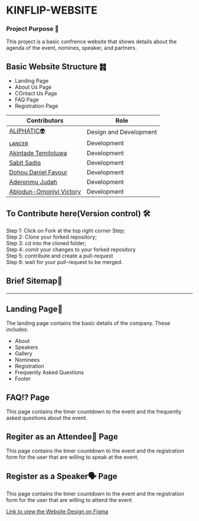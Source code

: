 # KINFLIP-WEBSITE

### Project Purpose 📍
This project is a basic confrence website that shows details about the agenda of the event, nomines, speaker, and partners.

## Basic Website Structure ䷦
* Landing Page
* About Us Page
* COntact Us Page
* FAQ Page
* Registration Page

| **Contributors** | **Role** |
| ----------- | ----------- |
| [ALIPHATIC👽](https://github.com/ALIPHATICHYD) | Design and Development |
| [ʟᴀɴᴄᴇʀ](https://github.com/GentleMizt) | Development |
| [Akintade Temiloluwa](https://github.com/Temi-Tade) | Development |
| [Sabit Sadiq](https://github.com/sabitsadiq) | Development |
| [Dohou Daniel Favour](https://github.com/dohoudaniel) | Development |
| [Aderonmu Judah](https://github.com/aderonmujudah) | Development |
| [Abiodun-Omoniyi Victory](https://github.com/preciousvictory) | Development |


## To Contribute here(Version control) 🛠️
 Step 1: Click on Fork at the top right corner Step; </br>
 Step 2: Clone your forked repository; </br>
 Step 3: cd into the cloned folder; </br>
 Step 4: comit your changes to your forked repository </br>
 Step 5: contribute and create a pull-request  </br>
 Step 6: wait for your pull-request to be merged.



## Brief Sitemap💬 <hr>

## Landing Page🛬
The landing page contains the basic details of the company. These includes:
* About
* Speakers
* Gallery
* Nominees
* Registration
* Frequently Asked Questions
* Footer

## FAQ⁉️ Page
This page contains the timer countdown to the event and the frequently asked questions about the event.

## Regiter as an Attendee👔 Page
This page contains the timer countdown to the event and the registration form for the user that are willing to speak at the event.

## Register as a Speaker🗣️ Page
This page contains the timer countdown to the event and the registration form for the user that are willing to attend the event

[Link to view the Website Design on Figma](https://www.figma.com/file/GWLd3JUZDQxVUd0kKwfnLS/KINFLIP?node-id=0%3A1&t=0n74HqBOyuMgTDqE-0)
